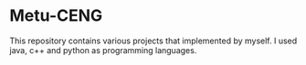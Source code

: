 # Metu-CENG


This repository contains various projects that implemented by myself. I used java, c++ and python as programming languages.   
